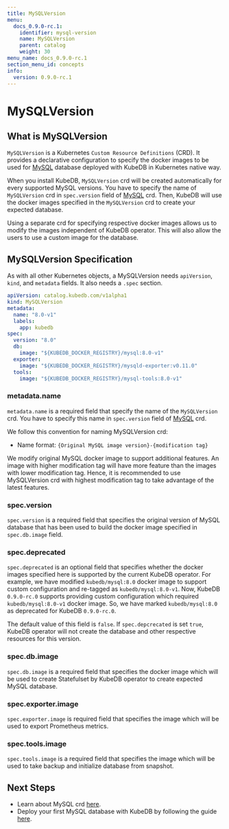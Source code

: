 ```yaml
---
title: MySQLVersion
menu:
  docs_0.9.0-rc.1:
    identifier: mysql-version
    name: MySQLVersion
    parent: catalog
    weight: 30
menu_name: docs_0.9.0-rc.1
section_menu_id: concepts
info:
  version: 0.9.0-rc.1
---
```


# MySQLVersion

## What is MySQLVersion

`MySQLVersion` is a Kubernetes `Custom Resource Definitions` (CRD). It provides a declarative configuration to specify the docker images to be used for [MySQL](https://www.mysql.org/) database deployed with KubeDB in Kubernetes native way.

When you install KubeDB, `MySQLVersion` crd will be created automatically for every supported MySQL versions. You have to specify the name of `MySQLVersion` crd in `spec.version` field of [MySQL](/docs/0.9.0-rc.1/concepts/databases/mysql) crd. Then, KubeDB will use the docker images specified in the `MySQLVersion` crd to create your expected database.

Using a separate crd for specifying respective docker images allows us to modify the images independent of KubeDB operator. This will also allow the users to use a custom image for the database.

## MySQLVersion Specification

As with all other Kubernetes objects, a MySQLVersion needs `apiVersion`, `kind`, and `metadata` fields. It also needs a `.spec` section.

```yaml
apiVersion: catalog.kubedb.com/v1alpha1
kind: MySQLVersion
metadata:
  name: "8.0-v1"
  labels:
    app: kubedb
spec:
  version: "8.0"
  db:
    image: "${KUBEDB_DOCKER_REGISTRY}/mysql:8.0-v1"
  exporter:
    image: "${KUBEDB_DOCKER_REGISTRY}/mysqld-exporter:v0.11.0"
  tools:
    image: "${KUBEDB_DOCKER_REGISTRY}/mysql-tools:8.0-v1"
```

### metadata.name

`metadata.name` is a required field that specify the name of the `MySQLVersion` crd. You have to specify this name in `spec.version` field of [MySQL](/docs/0.9.0-rc.1/concepts/databases/mysql) crd.

We follow this convention for naming MySQLVersion crd:

- Name format: `{Original MySQL image version}-{modification tag}`

We modify original MySQL docker image to support additional features. An image with higher modification tag will have more feature than the images with lower modification tag. Hence, it is recommended to use MySQLVersion crd with highest modification tag to take advantage of the latest features.

### spec.version

`spec.version` is a required field that specifies the original version of MySQL database that has been used to build the docker image specified in `spec.db.image` field.

### spec.deprecated

`spec.deprecated` is an optional field that specifies whether the docker images specified here is supported by the current KubeDB operator. For example, we have modified `kubedb/mysql:8.0` docker image to support custom configuration and re-tagged as `kubedb/mysql:8.0-v1`. Now, KubeDB `0.9.0-rc.0` supports providing custom configuration which required `kubedb/mysql:8.0-v1` docker image. So, we have marked `kubedb/mysql:8.0` as deprecated for KubeDB `0.9.0-rc.0`.

The default value of this field is `false`. If `spec.depcrecated` is set `true`, KubeDB operator will not create the database and other respective resources for this version.

### spec.db.image

`spec.db.image` is a required field that specifies the docker image which will be used to create Statefulset by KubeDB operator to create expected MySQL database.

### spec.exporter.image

`spec.exporter.image` is required field that specifies the image which will be used to export Prometheus metrics.

### spec.tools.image

`spec.tools.image` is a required field that specifies the image which will be used to take backup and initialize database from snapshot.

## Next Steps

- Learn about MySQL crd [here](/docs/0.9.0-rc.1/concepts/databases/mysql).
- Deploy your first MySQL database with KubeDB by following the guide [here](/docs/0.9.0-rc.1/guides/mysql/quickstart/quickstart).
